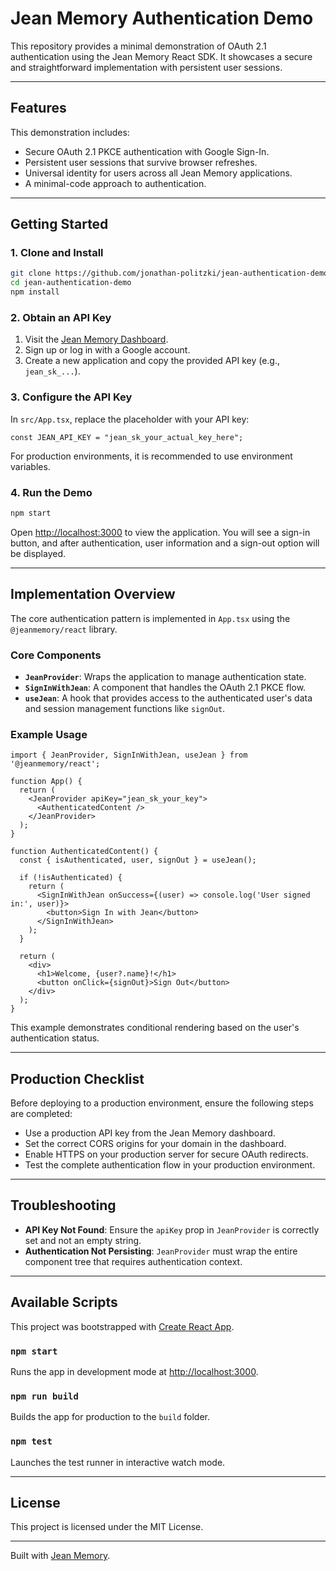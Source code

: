 # Jean Memory Authentication Demo

This repository provides a minimal demonstration of OAuth 2.1 authentication using the Jean Memory React SDK. It showcases a secure and straightforward implementation with persistent user sessions.

---

## Features

This demonstration includes:
- Secure OAuth 2.1 PKCE authentication with Google Sign-In.
- Persistent user sessions that survive browser refreshes.
- Universal identity for users across all Jean Memory applications.
- A minimal-code approach to authentication.

---

## Getting Started

### 1. Clone and Install

```bash
git clone https://github.com/jonathan-politzki/jean-authentication-demo.git
cd jean-authentication-demo
npm install
```

### 2. Obtain an API Key

1. Visit the [Jean Memory Dashboard](https://jeanmemory.com/dashboard).
2. Sign up or log in with a Google account.
3. Create a new application and copy the provided API key (e.g., `jean_sk_...`).

### 3. Configure the API Key

In `src/App.tsx`, replace the placeholder with your API key:

```tsx
const JEAN_API_KEY = "jean_sk_your_actual_key_here";
```

For production environments, it is recommended to use environment variables.

### 4. Run the Demo

```bash
npm start
```

Open [http://localhost:3000](http://localhost:3000) to view the application. You will see a sign-in button, and after authentication, user information and a sign-out option will be displayed.

---

## Implementation Overview

The core authentication pattern is implemented in `App.tsx` using the `@jeanmemory/react` library.

### Core Components

- **`JeanProvider`**: Wraps the application to manage authentication state.
- **`SignInWithJean`**: A component that handles the OAuth 2.1 PKCE flow.
- **`useJean`**: A hook that provides access to the authenticated user's data and session management functions like `signOut`.

### Example Usage

```tsx
import { JeanProvider, SignInWithJean, useJean } from '@jeanmemory/react';

function App() {
  return (
    <JeanProvider apiKey="jean_sk_your_key">
      <AuthenticatedContent />
    </JeanProvider>
  );
}

function AuthenticatedContent() {
  const { isAuthenticated, user, signOut } = useJean();

  if (!isAuthenticated) {
    return (
      <SignInWithJean onSuccess={(user) => console.log('User signed in:', user)}>
        <button>Sign In with Jean</button>
      </SignInWithJean>
    );
  }

  return (
    <div>
      <h1>Welcome, {user?.name}!</h1>
      <button onClick={signOut}>Sign Out</button>
    </div>
  );
}
```

This example demonstrates conditional rendering based on the user's authentication status.

---

## Production Checklist

Before deploying to a production environment, ensure the following steps are completed:

- Use a production API key from the Jean Memory dashboard.
- Set the correct CORS origins for your domain in the dashboard.
- Enable HTTPS on your production server for secure OAuth redirects.
- Test the complete authentication flow in your production environment.

---

## Troubleshooting

- **API Key Not Found**: Ensure the `apiKey` prop in `JeanProvider` is correctly set and not an empty string.
- **Authentication Not Persisting**: `JeanProvider` must wrap the entire component tree that requires authentication context.

---

## Available Scripts

This project was bootstrapped with [Create React App](https://github.com/facebook/create-react-app).

### `npm start`
Runs the app in development mode at [http://localhost:3000](http://localhost:3000).

### `npm run build`
Builds the app for production to the `build` folder.

### `npm test`
Launches the test runner in interactive watch mode.

---

## License

This project is licensed under the MIT License.

---

Built with [Jean Memory](https://jeanmemory.com).
